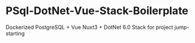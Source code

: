 # PSql-DotNet-Vue-Stack-Boilerplate
Dockerized PostgreSQL + Vue Nuxt3 + DotNet 6.0 Stack for project jump-starting
